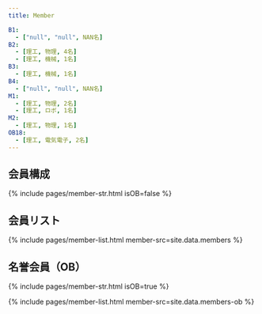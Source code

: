 ```yaml
---
title: Member

B1:
  - ["null", "null", NAN名]
B2:
  - [理工, 物理, 4名]
  - [理工, 機械, 1名]
B3:
  - [理工, 機械, 1名]
B4:
  - ["null", "null", NAN名]
M1:
  - [理工, 物理, 2名]
  - [理工, ロボ, 1名]
M2:
  - [理工, 物理, 1名]
OB18:
  - [理工, 電気電子, 2名]
---
```



## 会員構成

{% include pages/member-str.html isOB=false %}

## 会員リスト

{% include pages/member-list.html member-src=site.data.members %}


## 名誉会員（OB）

{% include pages/member-str.html isOB=true %}

{% include pages/member-list.html member-src=site.data.members-ob %}
